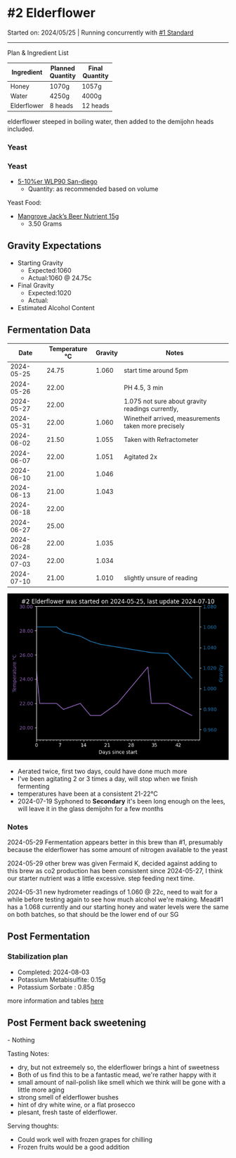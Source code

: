 <h1> #2 Elderflower </h1>

Started on: 2024/05/25 | Running concurrently with [#1 Standard](1_Standard.md)

<hr>

Plan & Ingredient List

| Ingredient  | Planned<br/>Quantity | Final<br/>Quantity |
|-------------|----------------------|--------------------|
| Honey       | 1070g                | 1057g              |
| Water       | 4250g                | 4000g              |
| Elderflower | 8 heads              | 12 heads           |

elderflower steeped in boiling water, then added to the demijohn heads included.

<h3>Yeast</h3>

<h3>Yeast</h3>

- [5-10%er WLP90 San-diego](https://www.themaltmiller.co.uk/product/wlp090-san-diego-super-yeast/?v=79cba1185463)
    - Quantity: as recommended based on volume

Yeast Food:

- [Mangrove Jack’s Beer Nutrient 15g](https://www.themaltmiller.co.uk/product/mangrove-jacks-beer-nutrient-15g/?v=79cba1185463)
    - 3.50 Grams

<h2>Gravity Expectations</h2>

- Starting Gravity
    - Expected:1060
    - Actual:1060 @ 24.75c
- Final Gravity
    - Expected:1020
    - Actual:
- Estimated Alcohol Content

<h2>Fermentation Data</h2>

| Date       | Temperature  °C | Gravity | Notes                                                |
|------------|-----------------|---------|------------------------------------------------------|
| 2024-05-25 | 24.75           | 1.060   | start time around 5pm                                |
| 2024-05-26 | 22.00           |         | PH 4.5, 3 min                                        |
| 2024-05-27 | 22.00           |         | 1.075 not sure about gravity readings currently,     |
| 2024-05-31 | 22.00           | 1.060   | Winetheif arrived, measurements taken more precisely |
| 2024-06-02 | 21.50           | 1.055   | Taken with Refractometer                             |
| 2024-06-07 | 22.00           | 1.051   | Agitated 2x                                          |
| 2024-06-10 | 21.00           | 1.046   |                                                      |
| 2024-06-13 | 21.00           | 1.043   |                                                      |
| 2024-06-18 | 22.00           |         |                                                      |
| 2024-06-27 | 25.00           |         |                                                      |
| 2024-06-28 | 22.00           | 1.035   |                                                      |
| 2024-07-03 | 22.00           | 1.034   |                                                      |
| 2024-07-10 | 21.00           | 1.010   | slightly unsure of reading                           |                                                         |

![2_Elderflower.png](2_Elderflower.png)

- Aerated twice, first two days, could have done much more
- I've been agitating 2 or 3 times a day, will stop when we finish fermenting
- temperatures have been at a consistent 21-22°C
- 2024-07-19 Syphoned to **Secondary** it's been long enough on the lees, will leave it in the glass demijohn for a few months


<h3> Notes </h3>

2024-05-29 Fermentation appears better in this brew than #1, presumably because the elderflower has some amount
of nitrogen available to the yeast

2024-05-29 other brew was given Fermaid K, decided against adding to this brew as co2 production has been
consistent since 2024-05-27, I think our starter nutrient was a little excessive. step feeding next time.

2024-05-31 new hydrometer readings of 1.060 @ 22c, need to wait for a while before testing again to see how much
alcohol we're making. Mead#1 has a 1.068 currently and our starting honey and water levels were the same on both
batches, so that should be the lower end of our SG

<h2>Post Fermentation</h2>

<h3>Stabilization plan</h3>

- Completed: 2024-08-03
- Potassium Metabisulfite: 0.15g
- Potassium Sorbate : 0.85g

more information and tables [here](https://meadmaking.wiki/en/process/stabilization)

<h2> Post Ferment back sweetening</h2>
-  Nothing

Tasting Notes: 
- dry, but not extreemely so, the elderflower brings a hint of sweetness
- Both of us find this to be a fantastic mead, we're rather happy with it
- small amount of nail-polish like smell which we think will be gone with a little more aging 
- strong smell of elderflower bushes
- hint of dry white wine, or a flat prosecco 
- plesant, fresh taste of elderflower.

Serving thoughts:
- Could work well with frozen grapes for chilling
- Frozen fruits would be a good addition
